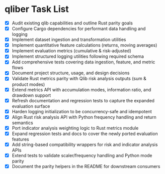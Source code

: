 # qliber Task List

- [x] Audit existing qlib capabilities and outline Rust parity goals
- [x] Configure Cargo dependencies for performant data handling and logging
- [x] Implement dataset ingestion and transformation utilities
- [x] Implement quantitative feature calculations (returns, moving averages)
- [x] Implement evaluation metrics (cumulative & risk-adjusted)
- [x] Implement structured logging utilities following required schema
- [x] Add comprehensive tests covering data ingestion, feature, and metric flows
- [x] Document project structure, usage, and design decisions
- [x] Validate Rust metrics parity with Qlib risk analysis outputs (sum & product modes)
- [x] Extend metrics API with accumulation modes, information ratio, and drawdown support
- [x] Refresh documentation and regression tests to capture the expanded evaluation surface
- [x] Harden logging initialization to be concurrency-safe and idempotent
- [x] Align Rust risk analysis API with Python frequency handling and return semantics
- [x] Port indicator analysis weighting logic to Rust metrics module
- [x] Expand regression tests and docs to cover the newly ported evaluation features
- [x] Add string-based compatibility wrappers for risk and indicator analysis APIs
- [x] Extend tests to validate scaler/frequency handling and Python mode parity
- [x] Document the parity helpers in the README for downstream consumers
